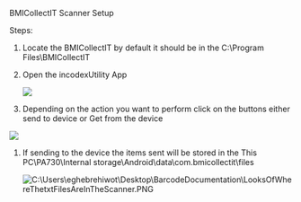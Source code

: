 BMICollectIT Scanner Setup

Steps:

1.  Locate the BMICollectIT by default it should be in the C:\\Program
    Files\\BMICollectIT

2.  Open the incodexUtility App

    ![](media/da969655b24b8e8f6846c154c3487825.png)

3.  Depending on the action you want to perform click on the buttons either send
    to device or Get from the device

![](media/2392f8b12da89a9af3aa97e060cb68c5.png)

1.  If sending to the device the items sent will be stored in the This
    PC\\PA730\\Internal storage\\Android\\data\\com.bmicollectit\\files

    ![C:\\Users\\eghebrehiwot\\Desktop\\BarcodeDocumentation\\LooksOfWhereThetxtFilesAreInTheScanner.PNG](media/63295efb159d3896e080937b041f6559.png)
